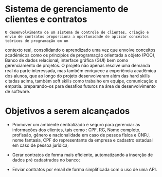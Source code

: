 # Sistema de gerenciamento de clientes e contratos
    O desenvolvimento de um sistema de controle de clientes, criação e envio de contratos proporciona a oportunidade de aplicar conceitos teóricos de programação em um
contexto real, consolidando o aprendizado uma vez que envolve conceitos acadêmicos como os princípios de programação orientada a objeto (POO), Banco de dados relacional, interface gráfica (GUI) bem como gerenciamento de projetos.
    O projeto não apenas resolve uma demanda real da parte interessada, mas também enriquece a experiência acadêmica dos alunos, que ao longo do projeto desenvolveram além
das hard skills citadas acima,  também soft skills como trabalho em equipe, comunicação e empatia. preparando-os para desafios futuros na área de desenvolvimento de software.

# Objetivos a serem alcançados 

  - Promover um ambiente centralizado e seguro para gerenciar as informações dos clientes, tais como : CPF, RG, Nome completo, profissão, gênero e nacionalidade em caso de pessoa física e CNPJ, nome fantasia, CPF do representante da empresa e cadastro estadual em caso de pessoa jurídica;
    
  - Gerar contratos de forma mais eficiente, automatizando a inserção de dados pré cadastrados no banco;
    
  - Enviar contratos por email de forma simplificada com o uso de uma API.